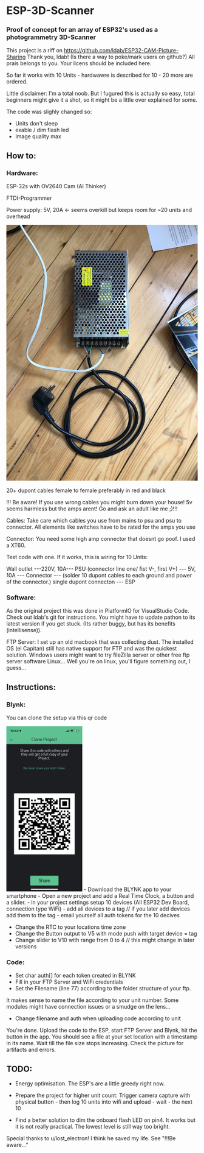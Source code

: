 # ESP-3D-Scanner
### Proof of concept for an array of ESP32's used as a photogrammetry 3D-Scanner

This project is a riff on https://github.com/ldab/ESP32-CAM-Picture-Sharing
Thank you, ldab! (Is there a way to poke/mark users on github?) All prais belongs to you. Your licens should be included here. 

So far it works with 10 Units - hardwawre is described for 10 - 20 more are ordered. 

Little disclaimer: I'm a total noob. But I fugured this is actually so easy, total beginners might give it a shot, so it might be a little over explained for some.

The code was slighly changed so:

- Units don't sleep
- exable / dim flash led
- Image quality max



## How to:

### Hardware: 

ESP-32s with OV2640 Cam (AI Thinker) 

FTDI-Programmer 

Power supply: 5V,  20A <- seems overkill but keeps room for ~20 units and overhead

<img src="ESP%203D-Scanner/pics/IMG_2611%202.jpg" width="600">

20+ dupont cables female to female preferably in red and black

!!! Be aware! If you use wrong cables you might burn down your house! 5v seems harmless but the amps arent! Go and ask an adult like me ;)!!!

Cables: Take care which cables you use from mains to psu and psu to connector. All elements like switches have to be rated for the amps you use

Connector: You need some high amp connector that doesnt go poof. I used a XT60.

Test code with one. If it works, this is wiring for 10 Units:

Wall outlet ---220V, 10A--- PSU (connector line one/ fist V-, first V+) --- 5V, 10A --- Connector --- (solder 10 dupont cables to each ground and power of the connector.) single dupont connecton --- ESP


### Software:

As the original project this was done in PlatformIO for VisualStudio Code. Check out ldab's git for instructions. You might have to update pathon to its latest version if you get stuck. 
(Its rather buggy, but has its benefits (intellisense)).

FTP Server: 
I set up an old macbook that was collecting dust. The installed OS (el Capitan) still has native support for FTP and was the quickest solution. 
Windows users might want to try fileZilla server or other free ftp server software
Linux... Well you're on linux, you'll figure something out, I guess...

## Instructions:

### Blynk:

You can clone the setup via this qr code 

<img src="ESP%203D-Scanner/pics/3d_SCANNER%20BLYNK.PNG" width="200">
- Download the BLYNK app to your smartphone
- Open a new project and add a Real Time Clock, a button and a slider.
- in your project settings setup 10 devices (All ESP32 Dev Board, connection type WiFi)
- add all devices to a tag // if you later add devices add them to the tag
- email yourself all auth tokens for the 10 decives

- Change the RTC to your locations time zone
- Change the Button output to V5 with mode push with target device = tag
- Change slider to V10 with range from 0 to 4 // this might change in later versions

### Code:

- Set char auth[] for each token created in BLYNK
- Fill in your FTP Server and WiFi credentials
- Set the Filename (line 77) according to the folder structure of your ftp.

 It makes sense to name the file according to your unit number. Some modules might have connection issues or a smudge on the lens...
 
- Change filename and auth when uploading code according to unit

You're done.
Upload the code to the ESP, start FTP Server and Blynk, hit the button in the app. You should see a file at your set location with a timestamp in its name. Wait till the file size stops increasing. Check the picture for artifacts and errors.

## TODO: 

- Energy optimisation. The ESP's are a little greedy right now.

- Prepare the project for higher unit count:
  Trigger camera capture with physical button - then log 10 units into wifi and upload - wait - the next 10
  
- Find a better solution to dim the onboard flash LED on pin4. It works but it is not really practical. The lowest level is still way too bright.



Special thanks to u/lost_electron! I think he saved my life. See "!!!Be aware..."

